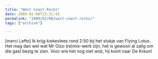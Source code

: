 ```yaml
---
title: "West Coast Rocks"
date: 2009-02-08T23:31:45
permalink: "2009/02/08/west-coast-rocks/"
tags: ["archive"]

---
```

\[merci Lefto\] Ik krijg kiekevlees rond 2:50 bij het stukje van Flying Lotus. Het mag dan wel wat Mr Oizo (re)mix-werk zijn, het is gewoon al zalig om die gast bezig te zien. Voor wie het nog niet wist, hij komt naar De Kreun!

